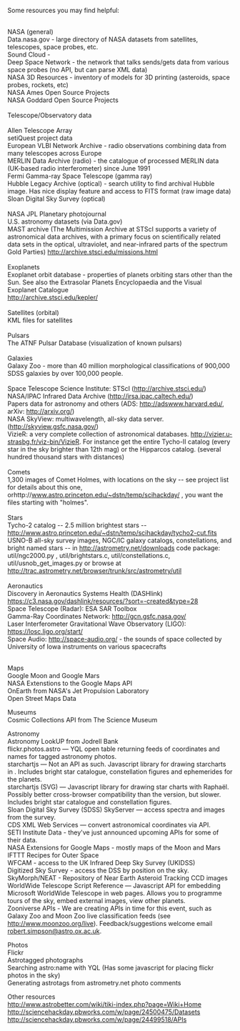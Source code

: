 Some resources you may find helpful:

<br>NASA (general)
<br>Data.nasa.gov - large directory of NASA datasets from satellites, telescopes, space probes, etc.
<br>Sound Cloud - 
<br>Deep Space Network - the network that talks sends/gets data from various space probes (no API, but can parse XML data) 
<br>NASA 3D Resources - inventory of models for 3D printing (asteroids, space probes, rockets, etc) 
<br>NASA Ames Open Source Projects 
<br>NASA Goddard Open Source Projects  
<br>Telescope/Observatory data  
<br>Allen Telescope Array
<br>setiQuest project data 
<br>European VLBI Network Archive - radio observations combining data from many telescopes across Europe
<br>MERLIN Data Archive (radio) - the catalogue of processed MERLIN data (UK-based radio interferometer) since June 1991 
<br>Fermi Gamma-ray Space Telescope (gamma ray)
<br>Hubble Legacy Archive (optical) - search utility to find archival Hubble image. Has nice display feature and access to FITS format (raw image data) 
<br>Sloan Digital Sky Survey (optical)     
<br>NASA JPL Planetary photojournal
<br>U.S. astronomy datasets (via Data.gov)
<br>MAST archive (The Multimission Archive at STScI supports a variety of astronomical data archives, with a primary focus on scientifically related data sets in the optical, ultraviolet, and near-infrared parts of the spectrum Gold Parties) http://archive.stsci.edu/missions.html
<br><br>Exoplanets
<br>Exoplanet orbit database - properties of planets orbiting stars other than the Sun. See also the Extrasolar Planets Encyclopaedia and the Visual Exoplanet Catalogue
<br>http://archive.stsci.edu/kepler/ 
<br><br>Satellites (orbital)
<br>KML files for satellites
<br><br>Pulsars
<br>The ATNF Pulsar Database (visualization of known pulsars)
<br><br>Galaxies
<br>Galaxy Zoo  - more than 40 million morphological classifications of 900,000 SDSS galaxies by over 100,000 people.  
<br>Space Telescope Science Institute: STScI (http://archive.stsci.edu/)
<br>NASA/IPAC Infrared Data Archive (http://irsa.ipac.caltech.edu/)
<br>Papers data for astronomy and others (ADS: http://adswww.harvard.edu/, arXiv: http://arxiv.org/)
<br>NASA SkyView: multiwavelength, all-sky data server. (http://skyview.gsfc.nasa.gov/) 
<br>VizieR: a very complete collection of astronomical databases. http://vizier.u-strasbg.fr/viz-bin/VizieR. For instance get the entire Tycho-II catalog (every star in the sky brighter than 12th mag) or the Hipparcos catalog. (several hundred thousand stars with distances)
<br><br>Comets
<br>1,300 images of Comet Holmes, with locations on the sky  -- see project list for details about this one, orhttp://www.astro.princeton.edu/~dstn/temp/scihackday/ , you want the files starting with "holmes".
<br><br>Stars
<br>Tycho-2 catalog -- 2.5 million brightest stars -- http://www.astro.princeton.edu/~dstn/temp/scihackday/tycho2-cut.fits
<br>USNO-B all-sky survey images, NGC/IC galaxy catalogs, constellations, and bright named stars -- in http://astrometry.net/downloads code package: util/ngc2000.py , util/brightstars.c, util/constellations.c, util/usnob_get_images.py  or browse at http://trac.astrometry.net/browser/trunk/src/astrometry/util
<br><br>Aeronautics
<br>Discovery in Aeronautics Systems Health (DASHlink) https://c3.nasa.gov/dashlink/resources/?sort=-created&type=28 
<br>Space Telescope (Radar): ESA SAR Toolbox 
<br>Gamma-Ray Coordinates Network: http://gcn.gsfc.nasa.gov/ 
<br>Laser Interferometer Gravitational Wave Observatory (LIGO): https://losc.ligo.org/start/ 
<br>Space Audio: http://space-audio.org/ - the sounds of space collected by University of Iowa instruments on various spacecrafts 
<br><br>

Maps
<br>Google Moon and Google Mars
<br>NASA Extenstions to the Google Maps API
<br>OnEarth from NASA's Jet Propulsion Laboratory
<br>Open Street Maps Data 
 
Museums
<br>Cosmic Collections API from The Science Museum 
 
Astronomy
<br>Astronomy LookUP from Jodrell Bank 
<br>flickr.photos.astro — YQL open table returning feeds of coordinates and names for tagged astronomy photos.
<br>starchartjs — Not an API as such. Javascript library for drawing starcharts in <canvas>. Includes bright star catalogue, constellation figures and ephemerides for the planets.
<br>starchartjs (SVG) — Javascript library for drawing star charts with Raphaël. Possibly better cross-browser compatibility than the <canvas> version, but slower. Includes bright star catalogue and constellation figures.
<br>Sloan Digital Sky Survey (SDSS) SkyServer — access spectra and images from the survey.
<br>CDS XML Web Services — convert astronomical coordinates via API.
<br>SETI Institute Data - they've just announced upcoming APIs for some of their data.
<br>NASA Extensions for Google Maps - mostly maps of the Moon and Mars
<br>IFTTT Recipes for Outer Space
<br>WFCAM - access to the UK Infrared Deep Sky Survey (UKIDSS)
<br>Digitized Sky Survey - access the DSS by position on the sky.
<br>SkyMorph/NEAT - Repository of Near Earth Asteroid Tracking CCD images
<br>WorldWide Telescope Script Reference — Javascript API for embedding Microsoft WorldWide Telescope in web pages. Allows you to programme tours of the sky, embed external images, view other planets. 
<br>Zooniverse APIs - We are creating APIs in time for this event, such as Galaxy Zoo and Moon Zoo live classification feeds (see http://www.moonzoo.org/live). Feedback/suggestions welcome email robert.simpson@astro.ox.ac.uk.

Photos
<br>Flickr
<br>Astrotagged photographs
<br>Searching astro:name with YQL (Has some javascript for placing flickr photos in the sky)
<br>Generating astrotags from astrometry.net photo comments 


Other resources
<br>http://www.astrobetter.com/wiki/tiki-index.php?page=Wiki+Home
<br>http://sciencehackday.pbworks.com/w/page/24500475/Datasets
<br>http://sciencehackday.pbworks.com/w/page/24499518/APIs

